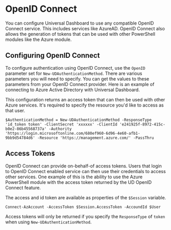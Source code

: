# OpenID Connect

You can configure Universal Dashboard to use any compatible OpenID Connect service. This includes services like AzureAD. OpenID Connect also allows the generation of tokens that can be used with other PowerShell modules like the Azure module. 

## Configuring OpenID Connect

To configure authentication using OpenID Connect, use the `OpenID` parameter set for `New-UDAuthenticationMethod`. There are various parameters you will need to specify. You can get the values to these parameters from your OpenID Connect provider. Here is an example of connecting to Azure Active Directory with Universal Dashboard. 

This configuration returns an access token that can then be used with other Azure services. It's required to specify the resource you'd like to access as that user. 

```text
$AuthenticationMethod = New-UDAuthenticationMethod -ResponseType 'id_token token' -ClientSecret 'xxxxxx' -ClientId 'e241925f-8972-415c-b0e2-86b45568737a' -Authority 'https://login.microsoftonline.com/680ef960-6d96-4e60-afb1-9bb9d54784d6' -Resource 'https://management.azure.com/' -PassThru
```

## Access Tokens

OpenID Connect can provide on-behalf-of access tokens. Users that login to OpenID Connect enabled service can then use their credentials to access other services. One example of this is the ability to use the Azure PowerShell module with the access token returned by the UD OpenID Connect feature.

The access and id token are available as properties of the `$Session` variable.  

```text
Connect-AzAccount -AccessToken $Session.AccessToken -AccoundId $User
```

Access tokens will only be returned if you specify the `ResponseType` of `token` when using `New-UDAuthenticationMethod`.

